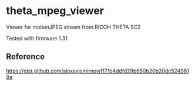 # theta_mpeg_viewer

Viewer for motionJPEG stream from RICOH THETA SC2

Tested with firmware 1.31

## Reference

https://gist.github.com/alexeyismirnov/ff71b4ddfd29b650b20b20dc5249619a

